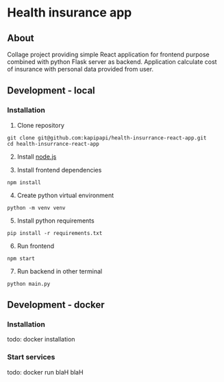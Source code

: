 # Health insurance app

## About
Collage project providing simple React application for frontend purpose combined with
python Flask server as backend. Application calculate cost of insurance with personal
data provided from user.

## Development - local
### Installation
1. Clone repository
```
git clone git@github.com:kapipapi/health-insurrance-react-app.git
cd health-insurrance-react-app
```

2. Install [node.js](https://nodejs.org/en/download/package-manager/)

2. Install frontend dependencies
```
npm install
```

4. Create python virtual environment
```
python -m venv venv
```

5. Install python requirements
```
pip install -r requirements.txt
```

6. Run frontend
```
npm start
```

7. Run backend in other terminal
```
python main.py
```

## Development - docker
### Installation
todo: docker installation 

### Start services
todo: docker run blaH blaH 